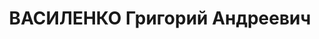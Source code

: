 ---
title: ВАСИЛЕНКО Григорий Андреевич
description: '1905 р. н., смт Павлиш Онуфрiєвського р-ну Кiровоградської обл., українець,
  освiта вища. Проживав у м. Чернiгiв, директор учительського iнституту.

  Заарештований 25.07.1937 р. За вироком ВК ВС СРСР вiд 20.11.1937 р. за ст.ст. 54-7,
  54-8, 54-11 КК УРСР засуджений до ВМП. Розстрiляний 21.11.1937 р. у м. Київ.

  Реабiлiтований 09.05.1961 р.'
---